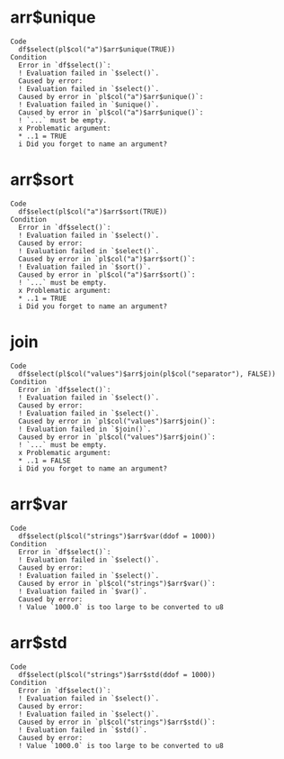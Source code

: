 # arr$unique

    Code
      df$select(pl$col("a")$arr$unique(TRUE))
    Condition
      Error in `df$select()`:
      ! Evaluation failed in `$select()`.
      Caused by error:
      ! Evaluation failed in `$select()`.
      Caused by error in `pl$col("a")$arr$unique()`:
      ! Evaluation failed in `$unique()`.
      Caused by error in `pl$col("a")$arr$unique()`:
      ! `...` must be empty.
      x Problematic argument:
      * ..1 = TRUE
      i Did you forget to name an argument?

# arr$sort

    Code
      df$select(pl$col("a")$arr$sort(TRUE))
    Condition
      Error in `df$select()`:
      ! Evaluation failed in `$select()`.
      Caused by error:
      ! Evaluation failed in `$select()`.
      Caused by error in `pl$col("a")$arr$sort()`:
      ! Evaluation failed in `$sort()`.
      Caused by error in `pl$col("a")$arr$sort()`:
      ! `...` must be empty.
      x Problematic argument:
      * ..1 = TRUE
      i Did you forget to name an argument?

# join

    Code
      df$select(pl$col("values")$arr$join(pl$col("separator"), FALSE))
    Condition
      Error in `df$select()`:
      ! Evaluation failed in `$select()`.
      Caused by error:
      ! Evaluation failed in `$select()`.
      Caused by error in `pl$col("values")$arr$join()`:
      ! Evaluation failed in `$join()`.
      Caused by error in `pl$col("values")$arr$join()`:
      ! `...` must be empty.
      x Problematic argument:
      * ..1 = FALSE
      i Did you forget to name an argument?

# arr$var

    Code
      df$select(pl$col("strings")$arr$var(ddof = 1000))
    Condition
      Error in `df$select()`:
      ! Evaluation failed in `$select()`.
      Caused by error:
      ! Evaluation failed in `$select()`.
      Caused by error in `pl$col("strings")$arr$var()`:
      ! Evaluation failed in `$var()`.
      Caused by error:
      ! Value `1000.0` is too large to be converted to u8

# arr$std

    Code
      df$select(pl$col("strings")$arr$std(ddof = 1000))
    Condition
      Error in `df$select()`:
      ! Evaluation failed in `$select()`.
      Caused by error:
      ! Evaluation failed in `$select()`.
      Caused by error in `pl$col("strings")$arr$std()`:
      ! Evaluation failed in `$std()`.
      Caused by error:
      ! Value `1000.0` is too large to be converted to u8

